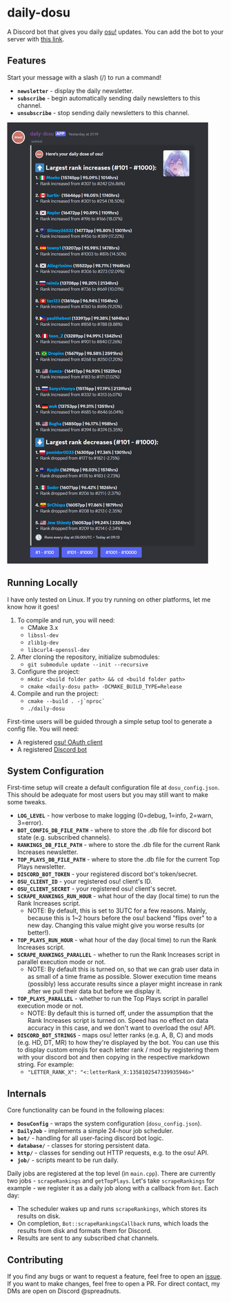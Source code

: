 # daily-dosu

A Discord bot that gives you daily [osu!](https://osu.ppy.sh) updates. You can add the bot to your server with [this link](https://discord.com/oauth2/authorize?client_id=1109638103485907094).

## Features

Start your message with a slash (/) to run a command!

- **`newsletter`** - display the daily newsletter.
- **`subscribe`** - begin automatically sending daily newsletters to this channel.
- **`unsubscribe`** - stop sending daily newsletters to this channel.

![](media/newsletter_example.png)

## Running Locally

I have only tested on Linux. If you try running on other platforms, let me know how it goes!

1. To compile and run, you will need:
    - CMake 3.x
    - `libssl-dev`
    - `zlib1g-dev`
    - `libcurl4-openssl-dev`
2. After cloning the repository, initialize submodules:
    - `git submodule update --init --recursive`
3. Configure the project:
    - `mkdir <build folder path> && cd <build folder path>`
    - `cmake <daily-dosu path> -DCMAKE_BUILD_TYPE=Release`
4. Compile and run the project:
    - `` cmake --build . -j`nproc` ``
    - `./daily-dosu`

First-time users will be guided through a simple setup tool to generate a config file. You will need:
- A registered [osu! OAuth client](https://osu.ppy.sh/home/account/edit)
- A registered [Discord bot](https://discord.com/developers/applications)

## System Configuration
First-time setup will create a default configuration file at `dosu_config.json`. This should be adequate for most users but you may still want to make some tweaks.
- **`LOG_LEVEL`** - how verbose to make logging (0=debug, 1=info, 2=warn, 3=error).
- **`BOT_CONFIG_DB_FILE_PATH`** - where to store the .db file for discord bot state (e.g. subscribed channels).
- **`RANKINGS_DB_FILE_PATH`** - where to store the .db file for the current Rank Increases newsletter.
- **`TOP_PLAYS_DB_FILE_PATH`** - where to store the .db file for the current Top Plays newsletter.
- **`DISCORD_BOT_TOKEN`** - your registered discord bot's token/secret.
- **`OSU_CLIENT_ID`** - your registered osu! client's ID.
- **`OSU_CLIENT_SECRET`** - your registered osu! client's secret.
- **`SCRAPE_RANKINGS_RUN_HOUR`** - what hour of the day (local time) to run the Rank Increases script.
    - NOTE: By default, this is set to 3UTC for a few reasons. Mainly, because this is 1~2 hours before the osu! backend "flips over" to a new day. Changing this value might give you worse results (or better!).
- **`TOP_PLAYS_RUN_HOUR`** - what hour of the day (local time) to run the Rank Increases script.
- **`SCRAPE_RANKINGS_PARALLEL`** - whether to run the Rank Increases script in parallel execution mode or not.
    - NOTE: By default this is turned on, so that we can grab user data in as small of a time frame as possible. Slower execution time means (possibly) less accurate results since a player might increase in rank after we pull their data but before we display it.
- **`TOP_PLAYS_PARALLEL`** - whether to run the Top Plays script in parallel execution mode or not.
    - NOTE: By default this is turned off, under the assumption that the Rank Increases script is turned on. Speed has no effect on data accuracy in this case, and we don't want to overload the osu! API.
- **`DISCORD_BOT_STRINGS`** - maps osu! letter ranks (e.g. A, B, C) and mods (e.g. HD, DT, MR) to how they're displayed by the bot. You can use this to display custom emojis for each letter rank / mod by registering them with your discord bot and then copying in the respective markdown string. For example:
    - `"LETTER_RANK_X": "<:letterRank_X:1358102547339935946>"`

## Internals

Core functionality can be found in the following places:
- **`DosuConfig`** - wraps the system configuration (`dosu_config.json`).
- **`DailyJob`** - implements a simple 24-hour job scheduler.
- **`bot/`** - handling for all user-facing discord bot logic.
- **`database/`** - classes for storing persistent data.
- **`http/`** - classes for sending out HTTP requests, e.g. to the osu! API.
- **`job/`** - scripts meant to be run daily.

Daily jobs are registered at the top level (in `main.cpp`). There are currently two jobs - `scrapeRankings` and `getTopPlays`. Let's take `scrapeRankings` for example - we register it as a daily job along with a callback from `Bot`. Each day:
- The scheduler wakes up and runs `scrapeRankings`, which stores its results on disk.
- On completion, `Bot::scrapeRankingsCallback` runs, which loads the results from disk and formats them for Discord.
- Results are sent to any subscribed chat channels.

## Contributing
If you find any bugs or want to request a feature, feel free to open an [issue](https://github.com/mbalsdon/daily-dosu/issues). If you want to make changes, feel free to open a PR. For direct contact, my DMs are open on Discord @spreadnuts.
